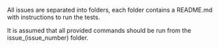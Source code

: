 All issues are separated into folders, each folder contains a README.md with instructions to run the tests.

It is assumed that all provided commands should be run from the issue_(issue_number) folder.